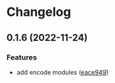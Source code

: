 # Changelog

## 0.1.6 (2022-11-24)


### Features

* add encode modules ([eace949](https://github.com/n6ai/n6py/commit/eace94963b6fdc7a5baa82a6897d5135eebc2302))
